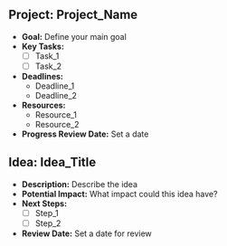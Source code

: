 ## Project: Project_Name
- **Goal:** Define your main goal
- **Key Tasks:**
   - [ ] Task_1
   - [ ] Task_2
- **Deadlines:**
   - Deadline_1
   - Deadline_2
- **Resources:**
   - Resource_1
   - Resource_2
- **Progress Review Date:** Set a date
## Idea: Idea_Title
- **Description:** Describe the idea
- **Potential Impact:** What impact could this idea have?
- **Next Steps:**
   - [ ] Step_1
   - [ ] Step_2
- **Review Date:** Set a date for review 